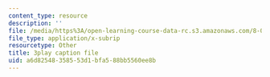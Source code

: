 ```yaml
---
content_type: resource
description: ''
file: /media/https%3A/open-learning-course-data-rc.s3.amazonaws.com/8-03sc-physics-iii-vibrations-and-waves-fall-2016/a6d82548358553d1bfa588bb5560ee8b_VkbtIDSHfSc.vtt
file_type: application/x-subrip
resourcetype: Other
title: 3play caption file
uid: a6d82548-3585-53d1-bfa5-88bb5560ee8b
---
```

